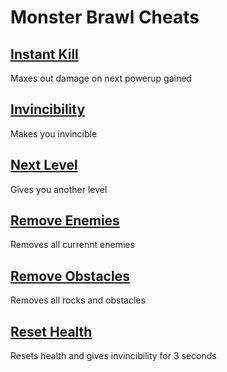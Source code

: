 # Monster Brawl Cheats

## [Instant Kill](instantKill.js)
Maxes out damage on next powerup gained
## [Invincibility](invincibility.js)
Makes you invincible
## [Next Level](nextLevel.js)
Gives you another level
## [Remove Enemies](removeEnemies.js)
Removes all currennt enemies
## [Remove Obstacles](removeObstacles.js)
Removes all rocks and obstacles
## [Reset Health](resetHealth.js)
Resets health and gives invincibility for 3 seconds